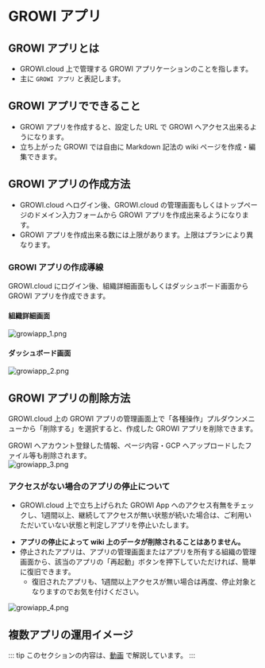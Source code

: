 # GROWI アプリ

## GROWI アプリとは

- GROWI.cloud 上で管理する GROWI アプリケーションのことを指します。
- 主に `GROWI アプリ` と表記します。

## GROWI アプリでできること

- GROWI アプリを作成すると、設定した URL で GROWI へアクセス出来るようになります。
- 立ち上がった GROWI では自由に Markdown 記法の wiki ページを作成・編集できます。

## GROWI アプリの作成方法

- GROWI.cloud へログイン後、GROWI.cloud の管理画面もしくはトップページのドメイン入力フォームから GROWI アプリを作成出来るようになります。
- GROWI アプリを作成出来る数には上限があります。上限はプランにより異なります。

### GROWI アプリの作成導線

GROWI.cloud にログイン後、組織詳細画面もしくはダッシュボード画面から GROWI アプリを作成できます。  

#### 組織詳細画面

<img :src="$withBase('/assets/images/ja/growiapp_1.png')" alt="growiapp_1.png">

#### ダッシュボード画面

<img :src="$withBase('/assets/images/ja/growiapp_2.png')" alt="growiapp_2.png">

## GROWI アプリの削除方法

GROWI.cloud 上の GROWI アプリの管理画面上で「各種操作」プルダウンメニューから「削除する」を選択すると、作成した GROWI アプリを削除できます。  

GROWI へアカウント登録した情報、ページ内容・GCP へアップロードしたファイル等も削除されます。  
<img :src="$withBase('/assets/images/ja/growiapp_3.png')" alt="growiapp_3.png">

### アクセスがない場合のアプリの停止について

<!-- textlint-disable weseek/no-doubled-joshi -->
- GROWI.cloud 上で立ち上げられた GROWI App へのアクセス有無をチェックし、1週間以上、継続してアクセスが無い状態が続いた場合は、ご利用いただいていない状態と判定しアプリを停止いたします。
<!-- textlint-enable weseek/no-doubled-joshi -->
- **アプリの停止によって wiki 上のデータが削除されることはありません。**
- 停止されたアプリは、アプリの管理画面またはアプリを所有する組織の管理画面から、該当のアプリの「再起動」ボタンを押下していただければ、簡単に復旧できます。
  - 復旧されたアプリも、1週間以上アクセスが無い場合は再度、停止対象となりますのでお気を付けください。  

<img :src="$withBase('/assets/images/ja/growiapp_4.png')" alt="growiapp_4.png">

## 複数アプリの運用イメージ

::: tip
このセクションの内容は、[動画](https://youtu.be/kUFSWArpvM0) で解説しています。
:::
